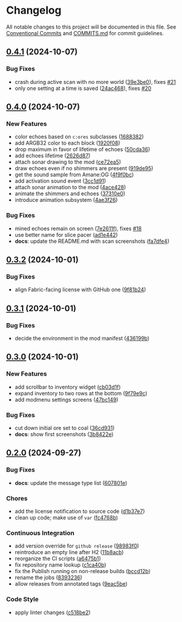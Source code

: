 # Changelog

All notable changes to this project will be documented in this file. See [Conventional Commits](https://www.conventionalcommits.org/en/v1.0.0/) and [COMMITS.md](COMMITS.md) for commit guidelines.

## [0.4.1](https://github.com/mzdun/resource-scanner-mc/compare/v0.4.0...v0.4.1) (2024-10-07)

### Bug Fixes

- crash during active scan with no more world ([39e3be0](https://github.com/mzdun/resource-scanner-mc/commit/39e3be0d032ce7bedc0595e3dcaf15998ad1a468)), fixes [#21](https://github.com/mzdun/resource-scanner-mc/issues/21)
- only one setting at a time is saved ([24ac468](https://github.com/mzdun/resource-scanner-mc/commit/24ac468a0d78fdb21a77a5507eed52f2c16f60bd)), fixes [#20](https://github.com/mzdun/resource-scanner-mc/issues/20)

## [0.4.0](https://github.com/mzdun/resource-scanner-mc/compare/v0.3.2...v0.4.0) (2024-10-07)

### New Features

- color echoes based on `c:ores` subclasses ([1688382](https://github.com/mzdun/resource-scanner-mc/commit/1688382752b35126e709cb1ce8ee1a931f10f7d4))
- add ARGB32 color to each block ([1920f08](https://github.com/mzdun/resource-scanner-mc/commit/1920f08f004aca08a4523effca4884ff44b49e4e))
- drop maximum in favor of lifetime of echoes ([50cda36](https://github.com/mzdun/resource-scanner-mc/commit/50cda3655441b9d3c583b6a7f85ee1b7d9b6130d))
- add echoes lifetime ([2626d87](https://github.com/mzdun/resource-scanner-mc/commit/2626d879763f9e5121115790d77536ea6aa63a49))
- attach sonar drawing to the mod ([ce72ea5](https://github.com/mzdun/resource-scanner-mc/commit/ce72ea5769c25d28a96c78280bbf49a7cac74284))
- draw echoes even if no shimmers are present ([919de95](https://github.com/mzdun/resource-scanner-mc/commit/919de95143a1efd13c281a9e315e32aa97f9d7e9))
- get the sound sample from Amane:OG ([4f9f0bc](https://github.com/mzdun/resource-scanner-mc/commit/4f9f0bc459095e5867eee676593289e21623c59e))
- add activation sound event ([3cc1d91](https://github.com/mzdun/resource-scanner-mc/commit/3cc1d91696fad1d0d01e6e199a3abb1d6dbf8181))
- attach sonar animation to the mod ([4ace428](https://github.com/mzdun/resource-scanner-mc/commit/4ace428b313a7ea03e8deee62e3280b633df7d03))
- animate the shimmers and echoes ([37310e0](https://github.com/mzdun/resource-scanner-mc/commit/37310e0dc1d9d57ee625f7461629a0294f77420f))
- introduce animation subsystem ([4ae3f26](https://github.com/mzdun/resource-scanner-mc/commit/4ae3f26f99e48ecffd3b4490527ab2d0b72e078e))

### Bug Fixes

- mined echoes remain on screen ([7e2611f](https://github.com/mzdun/resource-scanner-mc/commit/7e2611f7ad29069d94a6cadd302e512d93305218)), fixes [#18](https://github.com/mzdun/resource-scanner-mc/issues/18)
- use better name for slice pacer ([ad1e442](https://github.com/mzdun/resource-scanner-mc/commit/ad1e44235849b78af33a231ebe7d7ab4395916b5))
- **docs**: update the README.md with scan screenshots ([fa7dfe4](https://github.com/mzdun/resource-scanner-mc/commit/fa7dfe4477a90bca7b33220fc4326803ee1d5ee6))

## [0.3.2](https://github.com/mzdun/resource-scanner-mc/compare/v0.3.1...v0.3.2) (2024-10-01)

### Bug Fixes

- align Fabric-facing license with GitHub one ([9f81b24](https://github.com/mzdun/resource-scanner-mc/commit/9f81b2495990cab9447107fa2e58a48d2ec7c54f))

## [0.3.1](https://github.com/mzdun/resource-scanner-mc/compare/v0.3.0...v0.3.1) (2024-10-01)

### Bug Fixes

- decide the environment in the mod manifest ([436199b](https://github.com/mzdun/resource-scanner-mc/commit/436199bbd4f2173bf5f35cbe9c55171a7fa587d9))

## [0.3.0](https://github.com/mzdun/resource-scanner-mc/compare/v0.2.0...v0.3.0) (2024-10-01)

### New Features

- add scrollbar to inventory widget ([cb03d1f](https://github.com/mzdun/resource-scanner-mc/commit/cb03d1f6c29de7b529e178ec408ecb9242261428))
- expand inventory to two rows at the bottom ([9f79e9c](https://github.com/mzdun/resource-scanner-mc/commit/9f79e9c74882b9a4878220b97e587e18fa81e4a8))
- add modmenu settings screens ([47bc149](https://github.com/mzdun/resource-scanner-mc/commit/47bc149a865355d3827239e62516cb6e21443483))

### Bug Fixes

- cut down initial ore set to coal ([36cd931](https://github.com/mzdun/resource-scanner-mc/commit/36cd931185baeba60720891563a97f95ab90a955))
- **docs**: show first screenshots ([3b8422e](https://github.com/mzdun/resource-scanner-mc/commit/3b8422e1220d727054c6dd1a1969525a5b63db98))

## [0.2.0](https://github.com/mzdun/resource-scanner-mc/compare/v0.2.0-alpha...v0.2.0) (2024-09-27)

### Bug Fixes

- **docs**: update the message type list ([607801e](https://github.com/mzdun/resource-scanner-mc/commit/607801edb9dd63dfe0ad9627d5209ea3bcea57a2))

### Chores

- add the license notification to source code ([d1b37e7](https://github.com/mzdun/resource-scanner-mc/commit/d1b37e7e88ce981d027410b24884a59e7e6b9a2f))
- clean up code; make use of `var` ([fc4768b](https://github.com/mzdun/resource-scanner-mc/commit/fc4768b488f24e61275cec64e9f293888223bdd3))

### Continuous Integration

- add version override for `github release` ([98983f0](https://github.com/mzdun/resource-scanner-mc/commit/98983f0fca2437d0708c7645e40f591e3373d6de))
- reintroduce an empty line after H2 ([11b8acb](https://github.com/mzdun/resource-scanner-mc/commit/11b8acb4d9ed67b986d9d0fb057b9e34c1abebf4))
- reorganize the CI scripts ([a6475b1](https://github.com/mzdun/resource-scanner-mc/commit/a6475b137e83536a25bd38286a897b13f41aa302))
- fix repository name lookup ([c1ca40b](https://github.com/mzdun/resource-scanner-mc/commit/c1ca40b6d3d4075056ce8e157aea84161c81ff06))
- fix the Publish running on non-release builds ([bccd12b](https://github.com/mzdun/resource-scanner-mc/commit/bccd12b7c3e6b35a998fbacfb0724b725d45a2f6))
- rename the jobs ([8393236](https://github.com/mzdun/resource-scanner-mc/commit/83932363277665aa7d11a27122d07b253250c5c8))
- allow releases from annotated tags ([9eac5be](https://github.com/mzdun/resource-scanner-mc/commit/9eac5bee769dbb3cf3e46f24accc812d57c1bddc))

### Code Style

- apply linter changes ([c518be2](https://github.com/mzdun/resource-scanner-mc/commit/c518be2a8e3e72e05d3689a86f6f5e2c7dd0871a))
